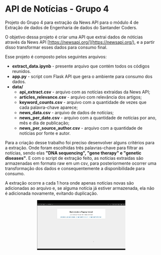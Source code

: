 # API de Notícias - Grupo 4 
Projeto do Grupo 4 para extração da News API para o módulo 4 de Extração de dados de Engenharia de dados do Santander Coders.



O objetivo dessa projeto é criar uma API que extrai dados de nóticias através da News API [https://newsapi.org/](https://newsapi.org/), e a partir disso transformar esses dados para consumo final.

Esse projeto é composto pelos seguintes arquivos:

- **extract_data.ipynb** - presente arquivo que contém todos os códigos reunidos.
- **app.py** - script com Flask API que gera o ambiente para consumo dos dados.
- **data/**
  - **api_extract.csv** - arquivo com as notícias extraídas da News API;
  - **articles_relevance.csv** - arquivo com relevância dos artigos;
  - **keyword_counts.csv** - arquivo com a quantidade de vezes que cada palavra-chave aparece;
  - **news_data.csv** - arquivo de dados de notícias;
  - **news_per_date.csv** - arquivo com a quantidade de notícias por ano, mês e dia de publicação;
  - **news_per_source_author.csv** - arquivo com a quantidade de notícias por fonte e autor.


Para a criação desse trabalho foi preciso desenvolver alguns critérios para a extração. Onde foram escolhidas três palavras-chave para filtrar as notícias, sendo elas **"DNA sequencing", "gene therapy" e "genetic diseases"**. E com o script de extração feito, as notícias extraídas são armazenadas em formato raw em um csv, para posteriormente ocorrer uma transformação dos dados e consequentemente a disponibilidade para consumo.

A extração ocorre a cada 1 hora onde apenas notícias novas são adicionadas ao arquivo e, se alguma notícia já estiver armazenada, ela não é adicionada novamente, evitando duplicação.


<p align="center">
  <img src="images/code_results.gif" alt="Alt Text">
</p>

